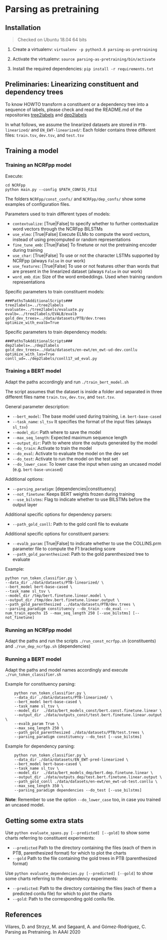 # Parsing as pretraining

## Installation

> Checked on Ubuntu 18.04 64 bits

1. Create a virtualenv: `virtualenv -p python3.6 parsing-as-pretraining`

2. Activate the virtualenv: `source parsing-as-pretraining/bin/activate`

3. Install the required dependencies: `pip install -r requirements.txt`


## Preliminaries: Linearizing constituent and dependency trees

To know HOWTO transform a constituent or a dependency tree into a sequence of labels, please check and read the README.md of the repositories [tree2labels](https://github.com/aghie/tree2labels) and [dep2labels](https://github.com/mstrise/dep2label)

In what follows, we assume the linearized datasets are stored in `PTB-linearized/` and `EN_EWT-linearized/`: Each folder contains three different files: `train.tsv`, `dev.tsv`, and `test.tsv`

## Training a model

### Training an NCRFpp model

Execute: 

```
cd NCRFpp
python main.py --config $PATH_CONFIG_FILE
```

The folders `NCRFpp/const_confs/` and `NCRFpp/dep_confs/` show some examples of configuration files.


Parameters used to train different types of models:
- `contextualize`: [True|False] to specify whether to further contextualize word vectors through the NCRFpp BILSTMs
- `use_elmo`: [True|False] Execute ELMo to compute the word vectors, instead of using precomputed or random representations
- `fine_tune_emb`: [True|False] To finetune or not the pretraining encoder during training
- `use_char`: [True|False] To use or not the character LSTMs supported by NCRFpp (always `False` in our work)
- `use_features`: [True|False] To use or not features other than words that are present in the linearized dataset (always `False` in our work)
- `word_emb_dim`: Size of the word embeddings. Used when training random representations

Specific parameters to train constituent models:

```
###PathsToAdditionalScripts###
tree2labels=../tree2labels
evaluate=../tree2labels/evaluate.py
evalb=../tree2labels/EVALB/evalb
gold_dev_trees=../data/datasets/PTB/dev.trees
optimize_with_evalb=True
```

Specific parameters to train dependency models:

```
###PathsToAdditionalScripts###
dep2labels=../dep2labels
gold_dev_trees=../data/datasets/en-ewt/en_ewt-ud-dev.conllu
optimize_with_las=True
conll_ud=../dep2labels/conll17_ud_eval.py
```


### Training a BERT model

Adapt the paths accordingly and run `./train_bert_model.sh`

The script assumes that the dataset is inside a folder and separated in three different files name `train.tsv`, `dev.tsv`, and `test.tsv`.

General parameter description:

- `--bert_model`: The base model used during training, i.e. `bert-base-cased`
- `--task_name`: `sl_tsv` It specifies the format of the input files (always `sl_tsv`)
- `--model_dir`: Path where to save the model
- `--max_seq_length`: Expected maximum sequence length 
- `--output_dir`: Path to where store the outputs generated by the model
- `--do_train`: Activate to train the model
- `--do_eval`: Activate to evaluate the model on the dev set
- `--do_test`: Activate to run the model on the test set
- `--do_lower_case`: To lower case the input when using an uncased model (e.g. `bert-base-uncased`) 

Additional options:

- `--parsing_paradigm`: [dependencies|constituency]
- `--not_finetune`: Keeps BERT weights frozen during training
- `--use_bilstms`: Flag to indicate whether to use BILSTMs before the output layer


Additional specific options for dependency parsers:

- `--path_gold_conll`: Path to the gold conll file to evaluate


Additional specific options for constituent parsers:

- `--evalb_param`: [True|False] to indicate whether to use the COLLINS.prm parameter file to compute the F1 bracketing score
- `--path_gold_parenthesized`: Path to the gold parenthesized tree to evaluate


Example:

```
python run_token_classifier.py \
--data_dir ./data/datasets/PTB-linearized/ \
--bert_model bert-base-cased \
--task_name sl_tsv \
--model_dir /tmp/bert.finetune.linear.model \
--output_dir /tmp/dev.bert.finetune.linear.output \
--path_gold_parenthesized ../data/datasets/PTB/dev.trees \
--parsing_paradigm constituency --do_train --do_eval --num_train_epochs 15 --max_seq_length 250 [--use_bilstms] [--not_finetune]
```

### Running an NCRFpp model

Adapt the paths and run the scripts `./run_const_ncrfpp.sh` (constituents) and `./run_dep_ncrfpp.sh` (dependencies)

### Running a BERT model

Adapt the paths and model names accordingly and execute `./run_token_classifier.sh`

Example for constituency parsing:

```
	python run_token_classifier.py \
	--data_dir ./data/datasets/PTB-linearized/ \
	--bert_model bert-base-cased \
	--task_name sl_tsv \
	--model_dir  ./data/bert_models_const/bert.const.finetune.linear \
	--output_dir ./data/outputs_const/test.bert.finetune.linear.output \
    --evalb_param True \
    --max_seq_length 250 \
	--path_gold_parenthesized ./data/datasets/PTB/test.trees \
	--parsing_paradigm constituency --do_test [--use_bilstms]
```

Example for dependency parsing:

```
	python run_token_classifier.py \
	--data_dir ./data/datasets/EN_EWT-pred-linearized \
	--bert_model bert-base-cased \
	--task_name sl_tsv \
	--model_dir  ./data/bert_models_dep/bert.dep.finetune.linear \
	--output_dir ./data/outputs_dep/test.bert.finetune.linear.output \
	--path_gold_conll ./data/datasets/en-ewt/en_ewt-ud-test.conllu \
	--max_seq_length 350 \
	--parsing_paradigm dependencies --do_test [--use_bilstms]
```

**Note**: Remember to use the option `--do_lower_case` too, in case you trained an uncased model.

## Getting some extra stats

Use `python evaluate_spans.py [--predicted] [--gold]` to show some charts referring to constituent experiments:

- `--predicted` Path to the directory containing the files (each of them in PTB, parenthesized format) for which to plot the charts
- `--gold` Path to the file containing the gold trees in PTB (parenthesized format)


Use `python evaluate_dependencies.py [--predicted] [--gold]` to show some charts referring to the dependency experiments:
- `--predicted`: Path to the directory containing the files (each of them a predicted conllu file) for which to plot the charts
- `--gold`: Path to the corresponding gold conllu file.



## References

Vilares, D. and Strzyz, M. and Søgaard, A. and Gómez-Rodríguez, C. Parsing as Pretraining. In AAAI 2020